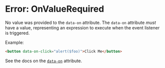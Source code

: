 # Error: OnValueRequired

No value was provided to the `data-on` attribute. The `data-on` attribute _must_ have a value, representing an expression to execute when the event listener is triggered.

Example:

```html
<button data-on-click="alert($foo)">Click Me</button>
```

See the docs on the [`data-on`](/reference/attribute_plugins#data-on) attribute.